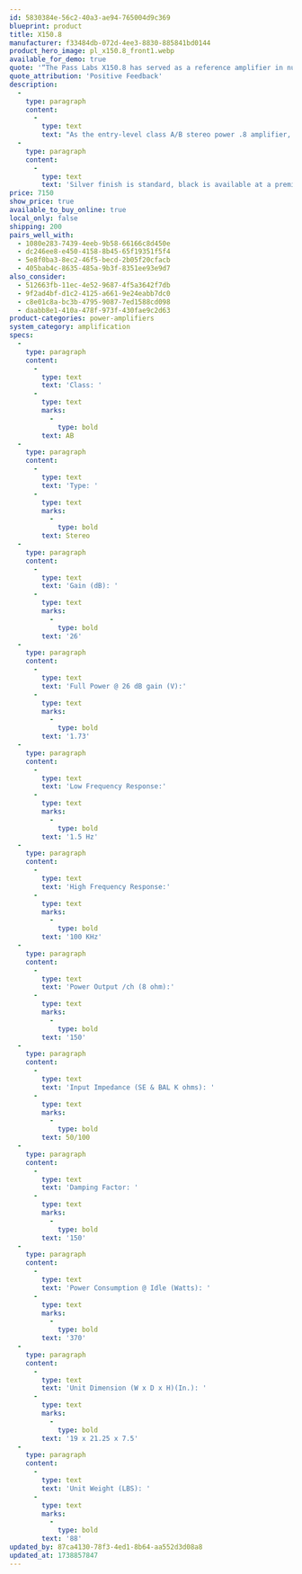 ```yaml
---
id: 5830384e-56c2-40a3-ae94-765004d9c369
blueprint: product
title: X150.8
manufacturer: f33484db-072d-4ee3-8830-885841bd0144
product_hero_image: pl_x150.8_front1.webp
available_for_demo: true
quote: '“The Pass Labs X150.8 has served as a reference amplifier in numerous audio reviews and performed admirably with its combination of power, detail, natural tonal balance, and accuracy compared with other amplifiers…”'
quote_attribution: 'Positive Feedback'
description:
  -
    type: paragraph
    content:
      -
        type: text
        text: "As the entry-level class A/B stereo power .8 amplifier, the X150.8 features many of the same technical and sonic attributes of its larger brethren. It features 150 watts per channel, 100K ohm input impedance and operates “higher” into Class A than its predecessors. But knowing the ear is not a microphone and the brain is not a tape recorder, we've designed this model to bridge the gap between measured performance and outstanding subjective musical experience. Simply put, the X150.8 will compel you to listen to your entire music collection again and again. "
  -
    type: paragraph
    content:
      -
        type: text
        text: 'Silver finish is standard, black is available at a premium.'
price: 7150
show_price: true
available_to_buy_online: true
local_only: false
shipping: 200
pairs_well_with:
  - 1080e283-7439-4eeb-9b58-66166c8d450e
  - dc246ee8-e450-4158-8b45-65f19351f5f4
  - 5e8f0ba3-8ec2-46f5-becd-2b05f20cfacb
  - 405bab4c-8635-485a-9b3f-8351ee93e9d7
also_consider:
  - 512663fb-11ec-4e52-9687-4f5a3642f7db
  - 9f2ad4bf-d1c2-4125-a661-9e24eabb7dc0
  - c8e01c8a-bc3b-4795-9087-7ed1588cd098
  - daabb8e1-410a-478f-973f-430fae9c2d63
product-categories: power-amplifiers
system_category: amplification
specs:
  -
    type: paragraph
    content:
      -
        type: text
        text: 'Class: '
      -
        type: text
        marks:
          -
            type: bold
        text: AB
  -
    type: paragraph
    content:
      -
        type: text
        text: 'Type: '
      -
        type: text
        marks:
          -
            type: bold
        text: Stereo
  -
    type: paragraph
    content:
      -
        type: text
        text: 'Gain (dB): '
      -
        type: text
        marks:
          -
            type: bold
        text: '26'
  -
    type: paragraph
    content:
      -
        type: text
        text: 'Full Power @ 26 dB gain (V):'
      -
        type: text
        marks:
          -
            type: bold
        text: '1.73'
  -
    type: paragraph
    content:
      -
        type: text
        text: 'Low Frequency Response:'
      -
        type: text
        marks:
          -
            type: bold
        text: '1.5 Hz'
  -
    type: paragraph
    content:
      -
        type: text
        text: 'High Frequency Response:'
      -
        type: text
        marks:
          -
            type: bold
        text: '100 KHz'
  -
    type: paragraph
    content:
      -
        type: text
        text: 'Power Output /ch (8 ohm):'
      -
        type: text
        marks:
          -
            type: bold
        text: '150'
  -
    type: paragraph
    content:
      -
        type: text
        text: 'Input Impedance (SE & BAL K ohms): '
      -
        type: text
        marks:
          -
            type: bold
        text: 50/100
  -
    type: paragraph
    content:
      -
        type: text
        text: 'Damping Factor: '
      -
        type: text
        marks:
          -
            type: bold
        text: '150'
  -
    type: paragraph
    content:
      -
        type: text
        text: 'Power Consumption @ Idle (Watts): '
      -
        type: text
        marks:
          -
            type: bold
        text: '370'
  -
    type: paragraph
    content:
      -
        type: text
        text: 'Unit Dimension (W x D x H)(In.): '
      -
        type: text
        marks:
          -
            type: bold
        text: '19 x 21.25 x 7.5'
  -
    type: paragraph
    content:
      -
        type: text
        text: 'Unit Weight (LBS): '
      -
        type: text
        marks:
          -
            type: bold
        text: '88'
updated_by: 87ca4130-78f3-4ed1-8b64-aa552d3d08a8
updated_at: 1738857847
---
```

